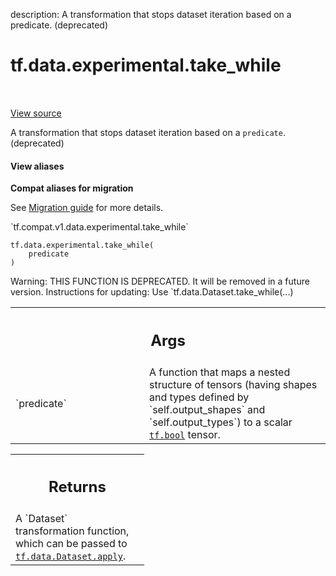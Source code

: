 description: A transformation that stops dataset iteration based on a predicate. (deprecated)

<div itemscope itemtype="http://developers.google.com/ReferenceObject">
<meta itemprop="name" content="tf.data.experimental.take_while" />
<meta itemprop="path" content="Stable" />
</div>

# tf.data.experimental.take_while

<!-- Insert buttons and diff -->

<table class="tfo-notebook-buttons tfo-api nocontent" align="left">

</table>

<a target="_blank" href="/code/stable/tensorflow/python/data/experimental/ops/take_while_ops.py">View source</a>



A transformation that stops dataset iteration based on a `predicate`. (deprecated)

<section class="expandable">
  <h4 class="showalways">View aliases</h4>
  <p>
<b>Compat aliases for migration</b>
<p>See
<a href="https://www.tensorflow.org/guide/migrate">Migration guide</a> for
more details.</p>
<p>`tf.compat.v1.data.experimental.take_while`</p>
</p>
</section>

<pre class="devsite-click-to-copy prettyprint lang-py tfo-signature-link">
<code>tf.data.experimental.take_while(
    predicate
)
</code></pre>



<!-- Placeholder for "Used in" -->

Warning: THIS FUNCTION IS DEPRECATED. It will be removed in a future version.
Instructions for updating:
Use `tf.data.Dataset.take_while(...)

<!-- Tabular view -->
 <table class="responsive fixed orange">
<colgroup><col width="214px"><col></colgroup>
<tr><th colspan="2"><h2 class="add-link">Args</h2></th></tr>

<tr>
<td>
`predicate`
</td>
<td>
A function that maps a nested structure of tensors (having shapes
and types defined by `self.output_shapes` and `self.output_types`) to a
scalar <a href="../../../tf.md#bool"><code>tf.bool</code></a> tensor.
</td>
</tr>
</table>



<!-- Tabular view -->
 <table class="responsive fixed orange">
<colgroup><col width="214px"><col></colgroup>
<tr><th colspan="2"><h2 class="add-link">Returns</h2></th></tr>
<tr class="alt">
<td colspan="2">
A `Dataset` transformation function, which can be passed to
<a href="../../../tf/data/Dataset.md#apply"><code>tf.data.Dataset.apply</code></a>.
</td>
</tr>

</table>

